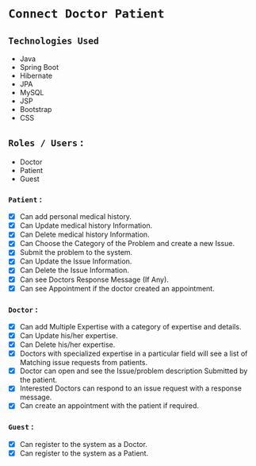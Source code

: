 # **`Connect Doctor Patient`**

## `Technologies Used`

- Java
- Spring Boot
- Hibernate
- JPA
- MySQL
- JSP
- Bootstrap
- CSS

## `Roles / Users` :

- Doctor 
- Patient
- Guest

### `Patient` :

- [x] Can add personal medical history.
- [x] Can Update medical history Information.
- [x] Can Delete medical history Information.
- [x] Can Choose the Category of the Problem and create a new Issue.
- [x] Submit the problem to the system.
- [x] Can Update the Issue Information.
- [x] Can Delete the Issue Information.
- [x] Can see Doctors Response Message (If Any).
- [x] Can see Appointment if the doctor created an appointment.

### `Doctor` :

- [x] Can add Multiple Expertise with a category of expertise and details.
- [x] Can Update his/her expertise.
- [x] Can Delete his/her expertise.
- [x] Doctors with specialized expertise in a particular field will see a list of Matching issue requests from patients.
- [x] Doctor can open and see the Issue/problem description Submitted by the patient.
- [x] Interested Doctors can respond to an issue request with a response message.
- [x] Can create an appointment with the patient if required.

### `Guest` :

- [x] Can register to the system as a Doctor.
- [x] Can register to the system as a Patient.